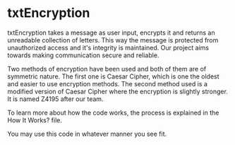 # txtEncryption

txtEncryption takes a message as user input, encrypts it and returns an unreadable collection of letters.
This way the message is protected from unauthorized access and it's integrity is maintained.
Our project aims towards making communication secure and reliable.

Two methods of encryption have been used and both of them are of symmetric nature.
The first one is Caesar Cipher, which is one the oldest and easier to use encryption methods.
The second method used is a modified version of Caesar Cipher where the encryption is slightly stronger.
It is named Z4195 after our team.

To learn more about how the code works, the process is explained in the How It Works? file.

You may use this code in whatever manner you see fit.
